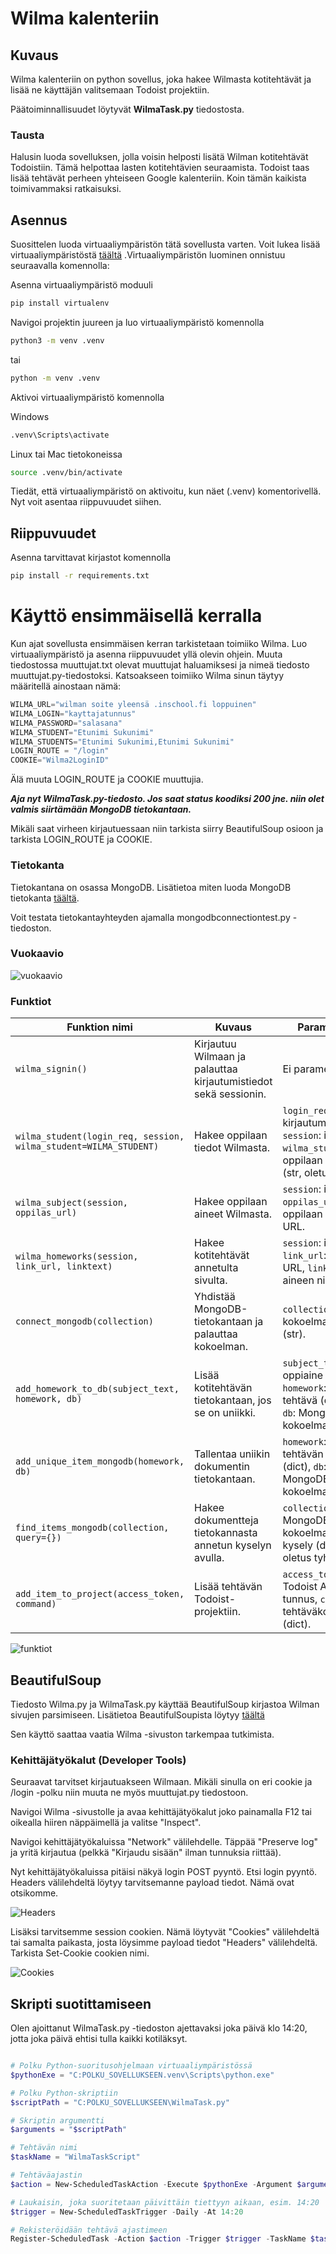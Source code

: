 # Wilma kalenteriin

## Kuvaus

Wilma kalenteriin on python sovellus, joka hakee Wilmasta kotitehtävät ja lisää ne käyttäjän valitsemaan Todoist projektiin.

Päätoiminnallisuudet löytyvät **WilmaTask.py** tiedostosta.

### Tausta 

Halusin luoda sovelluksen, jolla voisin helposti lisätä Wilman kotitehtävät Todoistiin. Tämä helpottaa lasten kotitehtävien seuraamista. Todoist taas lisää tehtävät perheen yhteiseen Google kalenteriin. Koin tämän kaikista toimivammaksi ratkaisuksi.

## Asennus

Suosittelen luoda virtuaaliympäristön tätä sovellusta varten. Voit lukea lisää virtuaaliympäristöstä [täältä](https://www.geeksforgeeks.org/python-virtual-environment/) .Virtuaaliympäristön luominen onnistuu seuraavalla komennolla:

Asenna virtuaaliympäristö moduuli
```bash
pip install virtualenv
```

Navigoi projektin juureen ja luo virtuaaliympäristö komennolla

```bash
python3 -m venv .venv
```
tai 

```bash
python -m venv .venv
```

Aktivoi virtuaaliympäristö komennolla

Windows
```bash
.venv\Scripts\activate
```
Linux tai Mac tietokoneissa
```bash
source .venv/bin/activate
```

Tiedät, että virtuaaliympäristö on aktivoitu, kun näet (.venv) komentorivellä. Nyt voit asentaa riippuvuudet siihen.

## Riippuvuudet

Asenna tarvittavat kirjastot komennolla
    
```bash
pip install -r requirements.txt
```

# Käyttö ensimmäisellä kerralla

Kun ajat sovellusta ensimmäisen kerran tarkistetaan toimiiko Wilma. Luo virtuaaliympäristö ja asenna riippuvuudet yllä olevin ohjein. Muuta tiedostossa muuttujat.txt olevat muuttujat haluamiksesi ja nimeä tiedosto muuttujat.py-tiedostoksi. Katsoakseen toimiiko Wilma sinun täytyy määritellä ainostaan nämä:

```python
WILMA_URL="wilman soite yleensä .inschool.fi loppuinen"
WILMA_LOGIN="kayttajatunnus"
WILMA_PASSWORD="salasana"
WILMA_STUDENT="Etunimi Sukunimi"
WILMA_STUDENTS="Etunimi Sukunimi,Etunimi Sukunimi"
LOGIN_ROUTE = "/login"
COOKIE="Wilma2LoginID"
```

Älä muuta LOGIN_ROUTE ja COOKIE muuttujia. 

***Aja nyt WilmaTask.py-tiedosto. Jos saat status koodiksi 200 jne. niin olet valmis siirtämään MongoDB tietokantaan.***

Mikäli saat virheen kirjautuessaan niin tarkista siirry BeautifulSoup osioon ja tarkista LOGIN_ROUTE ja COOKIE.


### Tietokanta

Tietokantana on osassa MongoDB. Lisätietoa miten luoda MongoDB tietokanta [täältä](https://www.mongodb.com/docs/atlas/getting-started/).

Voit testata tietokantayhteyden ajamalla mongodbconnectiontest.py -tiedoston.


### Vuokaavio

![vuokaavio](/data/kuvat/Wilmakalenteri_flow.jpg)

### Funktiot

| **Funktion nimi**             | **Kuvaus**                                           | **Parametrit**                                                                                               | **Palauttaa**                          |
|-------------------------------|-----------------------------------------------------|------------------------------------------------------------------------------------------------------------|---------------------------------------|
| `wilma_signin()`              | Kirjautuu Wilmaan ja palauttaa kirjautumistiedot sekä sessionin. | Ei parametreja.                                                                                           | Tuple: `(login_req, session)`         |
| `wilma_student(login_req, session, wilma_student=WILMA_STUDENT)`             | Hakee oppilaan tiedot Wilmasta.                      | `login_req`: kirjautumistiedot, `session`: istunto, `wilma_student`: oppilaan nimi (str, oletus).         | Oppilaan URL tai None (str)            |
| `wilma_subject(session, oppilas_url)`             | Hakee oppilaan aineet Wilmasta.                      | `session`: istunto, `oppilas_url`: oppilaan sivun URL.                                                    | Lista tupleista: `[(url, teksti)]`     |
| `wilma_homeworks(session, link_url, linktext)`           | Hakee kotitehtävät annetulta sivulta.                | `session`: istunto, `link_url`: aineen URL, `linktext`: aineen nimi.                                      | Lista sanakirjoja: `[{...}]`           |
| `connect_mongodb(collection)`           | Yhdistää MongoDB-tietokantaan ja palauttaa kokoelman. | `collection`: kokoelman nimi (str).                                                                       | MongoDB-kokoelma                       |
| `add_homework_to_db(subject_text, homework, db)`        | Lisää kotitehtävän tietokantaan, jos se on uniikki.   | `subject_text`: oppiaine (str), `homework`: tehtävä (dict), `db`: MongoDB-kokoelma.                       |                |
| `add_unique_item_mongodb(homework, db)`   | Tallentaa uniikin dokumentin tietokantaan.           | `homework`: tehtävän tiedot (dict), `db`: MongoDB-kokoelma.                                               |                |
| `find_items_mongodb(collection, query={})`        | Hakee dokumentteja tietokannasta annetun kyselyn avulla. | `collection`: MongoDB-kokoelma, `query`: kysely (dict, oletus tyhjä).                                     | Lista löydetyistä dokumenteista.       |
| `add_item_to_project(access_token, command)`       | Lisää tehtävän Todoist-projektiin.                   | `access_token`: Todoist API-tunnus, `command`: tehtäväkomento (dict).                                     |                |


![funktiot](/data/kuvat/funktiot_wilma.png)

## BeautifulSoup

Tiedosto Wilma.py ja WilmaTask.py käyttää BeautifulSoup kirjastoa Wilman sivujen parsimiseen. Lisätietoa BeautifulSoupista löytyy [täältä](https://www.crummy.com/software/BeautifulSoup/bs4/doc/)

Sen käyttö saattaa vaatia Wilma -sivuston tarkempaa tutkimista.

### Kehittäjätyökalut (Developer Tools)

Seuraavat tarvitset kirjautuakseen Wilmaan. Mikäli sinulla on eri cookie ja /login -polku niin muuta ne myös muuttujat.py tiedostoon.

Navigoi Wilma -sivustolle ja avaa kehittäjätyökalut joko painamalla F12 tai oikealla hiiren näppäimellä ja valitse "Inspect". 

Navigoi kehittäjätyökaluissa "Network" välilehdelle. Täppää "Preserve log" ja yritä kirjautua (pelkkä "Kirjaudu sisään" ilman tunnuksia riittää).

Nyt kehittäjätyökaluissa pitäisi näkyä login POST pyyntö. Etsi login pyyntö. Headers välilehdeltä löytyy tarvitsemanne payload tiedot. Nämä ovat otsikomme.

![Headers](/data/kuvat/network_tab.JPG)

Lisäksi tarvitsemme session cookien. Nämä löytyvät "Cookies" välilehdeltä tai samalta paikasta, josta löysimme payload tiedot "Headers" välilehdeltä. Tarkista Set-Cookie cookien nimi.

![Cookies](/data/kuvat/setcookie.JPG)


## Skripti suotittamiseen

Olen ajoittanut WilmaTask.py -tiedoston ajettavaksi joka päivä klo 14:20, jotta joka päivä ehtisi tulla kaikki kotiläksyt.


```powershell

# Polku Python-suoritusohjelmaan virtuaaliympäristössä
$pythonExe = "C:POLKU_SOVELLUKSEEN.venv\Scripts\python.exe"

# Polku Python-skriptiin
$scriptPath = "C:POLKU_SOVELLUKSEEN\WilmaTask.py"

# Skriptin argumentti
$arguments = "$scriptPath"

# Tehtävän nimi
$taskName = "WilmaTaskScript"

# Tehtäväajastin
$action = New-ScheduledTaskAction -Execute $pythonExe -Argument $arguments

# Laukaisin, joka suoritetaan päivittäin tiettyyn aikaan, esim. 14:20
$trigger = New-ScheduledTaskTrigger -Daily -At 14:20

# Rekisteröidään tehtävä ajastimeen
Register-ScheduledTask -Action $action -Trigger $trigger -TaskName $taskName -Description "Suorittaa WilmaTask.py-skriptin päivittäin"

```